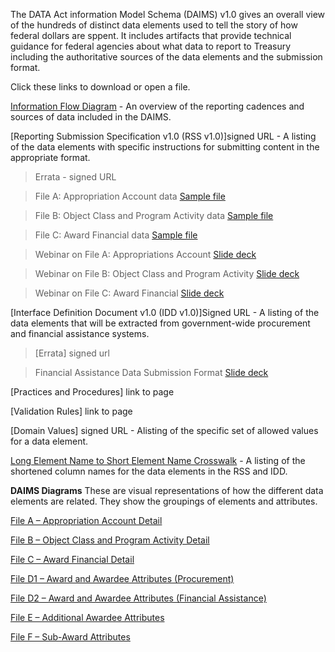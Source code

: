 The DATA Act information Model Schema (DAIMS) v1.0 gives an overall view of the hundreds of distinct data elements used to tell the story of how federal dollars are sppent. It includes artifacts that provide technical guidance for federal agencies about what data to report to Treasury including the authoritative sources of the data elements and the submission format.

Click these links to download or open a file.

[Information Flow Diagram](http://fedspendingtransparency.github.io/assets/img/informationflow.png) - An overview of the reporting cadences and sources of data included in the DAIMS.

[Reporting Submission Specification v1.0 (RSS v1.0)]signed URL - A listing of the data elements with specific instructions for submitting content in the appropriate format.
> Errata - signed URL

> File A: Appropriation Account data  [Sample file](https://s3-us-gov-west-1.amazonaws.com/prod-data-act-web-static-files/sample-files/appropValid.csv)

> File B: Object Class and Program Activity data [Sample file](https://s3-us-gov-west-1.amazonaws.com/prod-data-act-web-static-files/sample-files/programActivityValid.csv) 

> File C: Award Financial data [Sample file](https://s3-us-gov-west-1.amazonaws.com/prod-data-act-web-static-files/sample-files/awardFinancialValid.csv)

> Webinar on File A: Appropriations Account [Slide deck](http://www.yorkcast.com/treasury/events/2016/06/24/data-act/clip-1/)

> Webinar on File B: Object Class and Program Activity [Slide deck](http://www.yorkcast.com/treasury/events/2016/06/24/data-act/clip-2/)

> Webinar on File C: Award Financial [Slide deck](http://www.yorkcast.com/treasury/events/2016/06/24/data-act/clip-3/)

[Interface Definition Document v1.0 (IDD v1.0)]Signed URL - A listing of the data elements that will be extracted from government-wide procurement and financial assistance systems.

> [Errata] signed url

> Financial Assistance Data Submission Format [Slide deck](http://www.yorkcast.com/treasury/events/2016/07/20/data-act/)

[Practices and Procedures] link to page

[Validation Rules] link to page

[Domain Values] signed URL - Alisting of the specific set of allowed values  for a data element.

[Long Element Name to Short Element Name Crosswalk](https://s3-us-gov-west-1.amazonaws.com/prod-data-act-submission/rss/AgencyLabel_to_TerseLabel.xlsx) - A listing of the shortened column names for the data elements in the RSS and IDD.

**DAIMS Diagrams**
These are visual representations of how the different data elements are related. They show the groupings of elements and attributes.

[File A – Appropriation Account Detail](http://fedspendingtransparency.github.io/assets/docs/DAIMS_RSS_Diagram_File_A_v1.0_04292016.pdf)

[File B – Object Class and Program Activity Detail](http://fedspendingtransparency.github.io/assets/docs/DAIMS_RSS_Diagram_File_B_v1.0_04292016.pdf)

[File C – Award Financial Detail](http://fedspendingtransparency.github.io/assets/docs/DAIMS_RSS_Diagram_File_C_v1.0_04292016.pdf)
	
[File D1 – Award and Awardee Attributes (Procurement)](http://fedspendingtransparency.github.io/assets/docs/DAIMS_IDD_Diagram_File_D1_v1.0_04292016.pdf)

[File D2 – Award and Awardee Attributes (Financial Assistance)](http://fedspendingtransparency.github.io/assets/docs/DAIMS_IDD_Diagram_File_D2_v1.0_04292016.pdf)

[File E – Additional Awardee Attributes](http://fedspendingtransparency.github.io/assets/docs/DAIMS_IDD_Diagram_File_E_v1.0_04292016.pdf)

[File F – Sub-Award Attributes](http://fedspendingtransparency.github.io/assets/docs/DAIMS_IDD_Diagram_File_F_v1.0_04292016.pdf)
	

